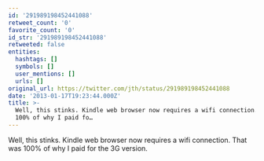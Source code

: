 ```yaml
---
id: '291989198452441088'
retweet_count: '0'
favorite_count: '0'
id_str: '291989198452441088'
retweeted: false
entities:
  hashtags: []
  symbols: []
  user_mentions: []
  urls: []
original_url: https://twitter.com/jth/status/291989198452441088
date: '2013-01-17T19:23:44.000Z'
title: >-
  Well, this stinks. Kindle web browser now requires a wifi connection. That was
  100% of why I paid fo…
---
```


Well, this stinks. Kindle web browser now requires a wifi connection. That was 100% of why I paid for the 3G version.